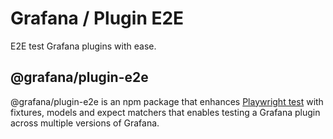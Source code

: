 # Grafana / Plugin E2E

E2E test Grafana plugins with ease.

## @grafana/plugin-e2e

@grafana/plugin-e2e is an npm package that enhances [Playwright test](https://github.com/microsoft/playwright/) with fixtures, models and expect matchers that enables testing a Grafana plugin across multiple versions of Grafana.
